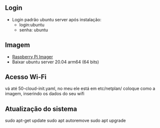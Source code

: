 ## Login

- Login padrão ubuntu server após instalação:
  - login:ubuntu 
  - senha: ubuntu

## Imagem
- [Raspberry Pi Imager](https://www.raspberrypi.com/software/)
- Baixar ubuntu server 20.04 arm64 (64 bits)

## Acesso Wi-Fi
vá até 50-cloud-init.yaml, no meu ele está em etc/netplan/
coloque como a imagem, inserindo os dados do seu wifi




## Atualização do sistema

sudo apt-get update
sudo apt autoremove
sudo apt upgrade
